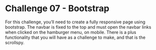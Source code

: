 # Challenge 07 - Bootstrap

For this challenge, you’ll need to create a fully responsive page using
bootstrap.
The navbar is fixed to the top and must open the navbar links when clicked
on the hamburger menu, on mobile.
There is a plus functionality that you will have as a challenge to make, and
that is the scrollspy.